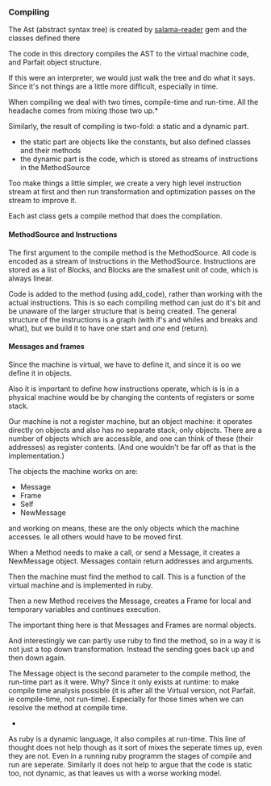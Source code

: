 ### Compiling

The Ast (abstract syntax tree) is created by [salama-reader](https://github.com/salama/salama-reader)
 gem and the classes defined there

The code in this directory compiles the AST to the virtual machine code, and Parfait object structure.

If this were an interpreter, we would just walk the tree and do what it says.
Since it's not things are a little more difficult, especially in time.

When compiling we deal with two times, compile-time and run-time.
All the headache comes from mixing those two up.*

Similarly, the result of compiling is two-fold: a static and a dynamic part.

- the static part are objects like the constants, but also defined classes and their methods
- the dynamic part is the code, which is stored as streams of instructions in the MethodSource

Too make things a little simpler, we create a very high level instruction stream at first and then
run transformation and optimization passes on the stream to improve it.

Each ast class gets a compile method that does the compilation.

#### MethodSource and Instructions

The first argument to the compile method is the MethodSource.
All code is encoded as a stream of Instructions in the MethodSource.
Instructions are stored as a list of Blocks, and Blocks are the smallest unit of code,
which is always linear.

Code is added to the method (using add_code), rather than working with the actual instructions.
This is so each compiling method can just do it's bit and be unaware of the larger structure
that is being created.
The general structure of the instructions is a graph
(with if's and whiles and breaks and what), but we build it to have one start and *one* end (return).


#### Messages and frames

Since the machine is virtual, we have to define it, and since it is oo we define it in objects.

Also it is important to define how instructions operate, which is is in a physical machine would
be by changing the contents of registers or  some stack.

Our machine is not a register machine, but an object machine: it operates directly on objects and
also has no separate stack, only objects. There are a number of objects which are accessible,
and one can think of these (their addresses) as register contents.
(And one wouldn't be far off as that is the implementation.)

The objects the machine works on are:

- Message
- Frame
- Self
- NewMessage

and working on means, these are the only objects which the machine accesses.
Ie all others would have to be moved first.

When a Method needs to make a call, or send a Message, it creates a NewMessage object.
Messages contain return addresses and arguments.

Then the machine must find the method to call.
This is a function of the virtual machine and is implemented in ruby.

Then a new Method receives the Message, creates a Frame for local and temporary variables
and continues execution.

The important thing here is that Messages and Frames are normal objects.

And interestingly we can partly use ruby to find the method, so in a way it is not just a top
down transformation. Instead the sending goes back up and then down again.

The Message object is the second parameter to the compile method, the run-time part as it were.
Why? Since it only exists at runtime: to make compile time analysis possible
(it is after all the Virtual version, not Parfait. ie compile-time, not run-time).
Especially for those times when we can resolve the method at compile time.


*
As ruby is a dynamic language, it also compiles at run-time. This line of thought does not help
though as it sort of mixes the seperate times up, even they are not.
Even in a running ruby programm the stages of compile and run are seperate.
Similarly it does not help to argue that the code is static too, not dynamic,
as that leaves us with a worse working model.
